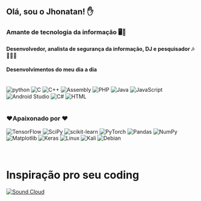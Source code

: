 ## Olá, sou o Jhonatan! ✋

### Amante de tecnologia da informação 🖥️👾
#### Desenvolvedor, analista de segurança da informação, DJ e pesquisador 🎶🤖👨‍💻

#### Desenvolvimentos do meu dia a dia

<div style="display: inline_block" ></br>
<img align="center" alt="python" src="https://img.shields.io/badge/python-3670A0?style=for-the-badge&logo=python&logoColor=ffdd54"></img>
<img align="center" alt="C" src="https://img.shields.io/badge/c-%2300599C.svg?style=for-the-badge&logo=c&logoColor=white"></img>
<img align="center" alt="C++" src="https://img.shields.io/badge/c++-%2300599C.svg?style=for-the-badge&logo=c%2B%2B&logoColor=white"></img>
<img align="center" alt="Assembly" src="https://img.shields.io/badge/assembly%20script-%23000000.svg?style=for-the-badge&logo=assemblyscript&logoColor=white"></img>
<img align="center" alt="PHP" src="https://img.shields.io/badge/php-%23777BB4.svg?style=for-the-badge&logo=php&logoColor=white"></img>
<img align="center" alt="Java" src="https://img.shields.io/badge/java-%23ED8B00.svg?style=for-the-badge&logo=openjdk&logoColor=white"></img>
<img align="center" alt="JavaScript" src="https://img.shields.io/badge/javascript-%23323330.svg?style=for-the-badge&logo=javascript&logoColor=%23F7DF1E"></img>
<img align="center" alt="Android Studio" src="https://img.shields.io/badge/Android%20Studio-3DDC84.svg?style=for-the-badge&logo=android-studio&logoColor=white"></img>
<img align="center" alt="C#" src="https://img.shields.io/badge/c%23-%23239120.svg?style=for-the-badge&logo=csharp&logoColor=white"></img>
<img align="center" alt="HTML" src="https://img.shields.io/badge/html5-%23E34F26.svg?style=for-the-badge&logo=html5&logoColor=white"></img>


</div></br>

### ❤️Apaixonado por ❤️
![TensorFlow](https://img.shields.io/badge/TensorFlow-%23FF6F00.svg?style=for-the-badge&logo=TensorFlow&logoColor=white)
![SciPy](https://img.shields.io/badge/SciPy-%230C55A5.svg?style=for-the-badge&logo=scipy&logoColor=%white)
![scikit-learn](https://img.shields.io/badge/scikit--learn-%23F7931E.svg?style=for-the-badge&logo=scikit-learn&logoColor=white)
![PyTorch](https://img.shields.io/badge/PyTorch-%23EE4C2C.svg?style=for-the-badge&logo=PyTorch&logoColor=white)
![Pandas](https://img.shields.io/badge/pandas-%23150458.svg?style=for-the-badge&logo=pandas&logoColor=white)
![NumPy](https://img.shields.io/badge/numpy-%23013243.svg?style=for-the-badge&logo=numpy&logoColor=white)
![Matplotlib](https://img.shields.io/badge/Matplotlib-%23ffffff.svg?style=for-the-badge&logo=Matplotlib&logoColor=black)
![Keras](https://img.shields.io/badge/Keras-%23D00000.svg?style=for-the-badge&logo=Keras&logoColor=white)
![Linux](https://img.shields.io/badge/Linux-FCC624?style=for-the-badge&logo=linux&logoColor=black)
![Kali](https://img.shields.io/badge/Kali-268BEE?style=for-the-badge&logo=kalilinux&logoColor=white)
![Debian](https://img.shields.io/badge/Debian-D70A53?style=for-the-badge&logo=debian&logoColor=white)
</br></br></br>

# Inspiração pro seu coding
[![Sound Cloud](https://img.shields.io/badge/sound%20cloud-FF5500?style=for-the-badge&logo=soundcloud&logoColor=white)](https://soundcloud.com/chaotichermit)
